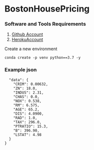 # BostonHousePricing

### Software and Tools Requirements

1. [Github Account](https://github.com)
2. [HerokuAccount](https://heroku.com)

Create a new environment

```
conda create -p venv python==3.7 -y
```

### Example json
``` {
  "data": {
    "CRIM": 0.00632,
    "ZN": 18.0,
    "INDUS": 2.31,
    "CHAS": 0.0,
    "NOX": 0.538,
    "RM": 6.575,
    "AGE": 65.2,
    "DIS": 4.0900,
    "RAD": 1.0,
    "TAX": 296.0,
    "PTRATIO": 15.3,
    "B": 396.90,
    "LSTAT": 4.98
  }
} 
```